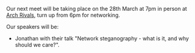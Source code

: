 Our next meet will be taking place on the 28th March at 7pm in person at [Arch Rivals](https://g.page/Archpub), turn up from 6pm for networking. 

Our speakers will be:

* Jonathan with their talk "Network steganography - what is it, and why should we care?".

